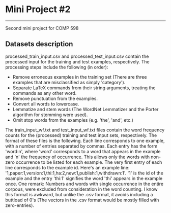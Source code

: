 # Mini Project #2
---

Second mini project for COMP 598

## Datasets description

processed\_train\_input.csv and processed\_test\_input.csv contain the processed input for the training and test examples, respectively. The processing steps include the following (in order):
* Remove erroneous examples in the training set (There are three examples that are misclassified as simply 'category').
* Separate LaTeX commands from their string arguments, treating the commands as any other word.
* Remove punctuation from the examples.
* Convert all words to lowercase.
* Lemmatize and stem words (The WordNet Lemmatizer and the Porter algorithm for stemming were used).
* Omit stop words from the examples (e.g. 'the', 'and', etc.)

The train\_input\_wf.txt and test\_input\_wf.txt files contain the word frequency counts for the (processed) training and test input sets, respectively. The format of these files is the following. Each line corresponds to one example, with a number of entries separated by commas. Each entry has the form 'word:n', where 'word' corresponds to a word that appears in the example and 'n' the frequency of occurrence. This allows only the words with non-zero occurrence to be listed for each example. The very first entry of each line corresponds to the example id. Here's an example line: '1,paper:1,version:1,thi:1,ha:2,new:1,publish:1,withdrawn:1'. '1' is the id of the example and the entry 'thi:1' signifies the word 'thi' appears in the example once. One remark: Numbers and words with single occurrence in the entire corpous, were excluded from consideration in the word counting. I know this format is awkward, but unlike the .csv format, it avoids including a buttload of 0's (The vectors in the .csv format would be mostly filled with zero-entries).

